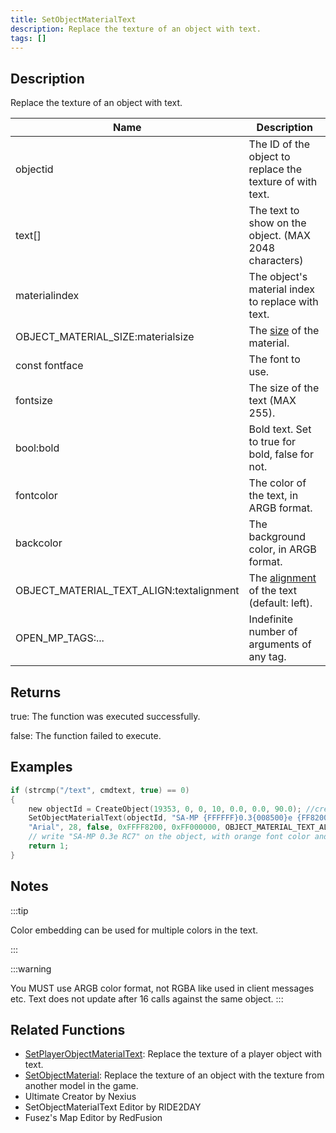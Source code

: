 ```yaml
---
title: SetObjectMaterialText
description: Replace the texture of an object with text.
tags: []
---
```


<VersionWarn version='SA-MP 0.3e' />

## Description

Replace the texture of an object with text.

| Name             | Description                                                                                   |
|------------------|-----------------------------------------------------------------------------------------------|
| objectid                                 | The ID of the object to replace the texture of with text.                                     |
| text[]                                   | The text to show on the object. (MAX 2048 characters)                                         |
| materialindex                            | The object's material index to replace with text.                                             |
| OBJECT_MATERIAL_SIZE:materialsize        | The [size](/docs/scripting/resources/materialtextsizes) of the material.                      |
| const fontface                           | The font to use.                                                                              |
| fontsize                                 | The size of the text (MAX 255).                                                               |
| bool:bold                                | Bold text. Set to true for bold, false for not.                                               |
| fontcolor                                | The color of the text, in ARGB format.                                                        |
| backcolor                                | The background color, in ARGB format.                                                         |
| OBJECT_MATERIAL_TEXT_ALIGN:textalignment | The [alignment](/docs/scripting/resources/materialtextalignment) of the text (default: left). |
| OPEN_MP_TAGS:...                         | Indefinite number of arguments of any tag.                                                    |

## Returns

true: The function was executed successfully.

false: The function failed to execute.

## Examples

```c
if (strcmp("/text", cmdtext, true) == 0)
{
    new objectId = CreateObject(19353, 0, 0, 10, 0.0, 0.0, 90.0); //create the object
    SetObjectMaterialText(objectId, "SA-MP {FFFFFF}0.3{008500}e {FF8200}RC7", 0, OBJECT_MATERIAL_SIZE_256x128,
    "Arial", 28, false, 0xFFFF8200, 0xFF000000, OBJECT_MATERIAL_TEXT_ALIGN_CENTER);
    // write "SA-MP 0.3e RC7" on the object, with orange font color and black background
    return 1;
}
```

## Notes

:::tip

Color embedding can be used for multiple colors in the text.

:::

:::warning

You MUST use ARGB color format, not RGBA like used in client messages etc.
Text does not update after 16 calls against the same object.
:::

## Related Functions

- [SetPlayerObjectMaterialText](SetPlayerObjectMaterialText): Replace the texture of a player object with text.
- [SetObjectMaterial](SetObjectMaterial): Replace the texture of an object with the texture from another model in the game.
- Ultimate Creator by Nexius
- SetObjectMaterialText Editor by RIDE2DAY
- Fusez's Map Editor by RedFusion
